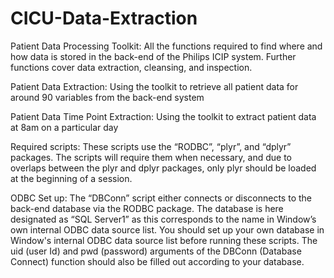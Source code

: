 # CICU-Data-Extraction
Patient Data Processing Toolkit: All the functions required to find where and how data is stored in the back-end of the Philips ICIP system. Further functions cover data extraction, cleansing, and inspection.

Patient Data Extraction: Using the toolkit to retrieve all patient data for around 90 variables from the back-end system

Patient Data Time Point Extraction: Using the toolkit to extract patient data at 8am on a particular day

Required scripts:
These scripts use the “RODBC”, “plyr”, and “dplyr” packages.
The scripts will require them when necessary, and due to overlaps between the plyr and dplyr packages, only plyr should be loaded at the beginning of a session.

ODBC Set up:
The “DBConn” script either connects or disconnects to the back-end database via the RODBC package.
The database is here designated as “SQL Server1” as this corresponds to the name in Window’s own internal ODBC data source list.
You should set up your own database in Window's internal ODBC data source list before running these scripts.
The uid (user Id) and pwd (password) arguments of the DBConn (Database Connect) function should also be filled out according to your database.
